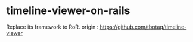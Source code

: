 timeline-viewer-on-rails
========================

Replace its framework to RoR. origin : https://github.com/tbotaq/timeline-viewer
